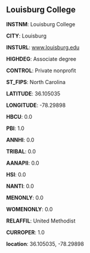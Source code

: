 
Louisburg College
---
**INSTNM**: Louisburg College

**CITY**: Louisburg

**INSTURL**: www.louisburg.edu

**HIGHDEG**: Associate degree

**CONTROL**: Private nonprofit

**ST_FIPS**: North Carolina

**LATITUDE**: 36.105035

**LONGITUDE**: -78.29898

**HBCU**: 0.0

**PBI**: 1.0

**ANNHI**: 0.0

**TRIBAL**: 0.0

**AANAPII**: 0.0

**HSI**: 0.0

**NANTI**: 0.0

**MENONLY**: 0.0

**WOMENONLY**: 0.0

**RELAFFIL**: United Methodist

**CURROPER**: 1.0

**location**: 36.105035, -78.29898